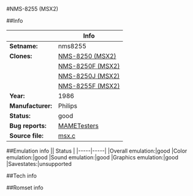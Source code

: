 #NMS-8255 (MSX2)

##Info

||Info|
|-----|-----|
|**Setname:**|nms8255
|**Clones:**|[NMS-8250 (MSX2)](nms8250.md)
||[NMS-8250F (MSX2)](nms8250f.md)
||[NMS-8250J (MSX2)](nms8250j.md)
||[NMS-8255F (MSX2)](nms8255f.md)
|**Year:**|1986
|**Manufacturer:**|Philips
|**Status:**|good
|**Bug reports:**|[MAMETesters](http://mametesters.org/view_all_set.php?type=1&temporary=y&search=msx.c)
|**Source file:**|[msx.c](https://github.com/mamedev/mame/blob/master/src/mess/drivers/msx.c)

##Emulation info
|| Status |
|-----|-----|
|Overall emulation:|good
|Color emulation:|good
|Sound emulation:|good
|Graphics emulation:|good
|Savestates:|unsupported

##Tech info

##Romset info

<!--- START OF EDITED COMMENT DO NOT TOUCH TEXT ABOVE-->
